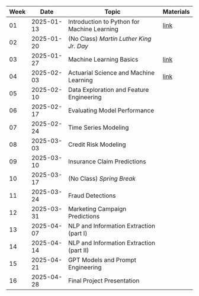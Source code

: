 | Week | Date       | Topic                                       | Materials         |
| ---- | ---------- | ------------------------------------------- | ----------------- |
| 01   | 2025-01-13 | Introduction to Python for Machine Learning | [link](./week01/) |
| 02   | 2025-01-20 | (No Class) *Martin Luther King Jr. Day*     |                   |
| 03   | 2025-01-27 | Machine Learning Basics                     | [link](./week03/) |
| 04   | 2025-02-03 | Actuarial Science and Machine Learning      | [link](./week04/) |
| 05   | 2025-02-10 | Data Exploration and Feature Engineering    |                   |
| 06   | 2025-02-17 | Evaluating Model Performance                |                   |
| 07   | 2025-02-24 | Time Series Modeling                        |                   |
| 08   | 2025-03-03 | Credit Risk Modeling                        |                   |
| 09   | 2025-03-10 | Insurance Claim Predictions                 |                   |
| 10   | 2025-03-17 | (No Class) *Spring Break*                   |                   |
| 11   | 2025-03-24 | Fraud Detections                            |                   |
| 12   | 2025-03-31 | Marketing Campaign Predictions              |                   |
| 13   | 2025-04-07 | NLP and Information Extraction (part I)     |                   |
| 14   | 2025-04-14 | NLP and Information Extraction (part II)    |                   |
| 15   | 2025-04-21 | GPT Models and Prompt Engineering           |                   |
| 16   | 2025-04-28 | Final Project Presentation                  |                   |
